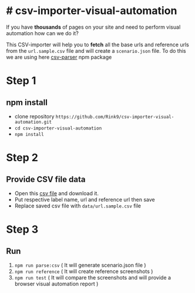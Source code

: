 # # csv-importer-visual-automation

If you have **thousands** of pages on your site and need to perform visual automation how can we do it?

This CSV-importer will help you to **fetch** all the base urls and reference urls from the `url.sample.csv` file and will create a `scenario.json` file.  To do this we are using here [csv-parser](https://www.npmjs.com/package/csv-parser) npm package


# Step 1 
## npm install

 - clone repository `https://github.com/Rink9/csv-importer-visual-automation.git`
 - `cd csv-importer-visual-automation`
 - `npm install`
    
# Step 2
##  Provide CSV file data
 - Open this [csv file](https://drive.google.com/file/d/1Jw4EjXcY4yWTghEePDJ1cnT0d1rwGrbQ/view?usp=sharing) and download it.
 - Put respective label name, url and reference url then save
 - Replace saved csv file with `data/url.sample.csv` file

# Step 3
## Run

 1. `npm run parse:csv` ( It will generate scenario.json file )
 2. `npm run reference` ( It will create reference screenshots )
 3. `npm run test` ( It will compare the screenshots and will provide a browser visual automation report )
